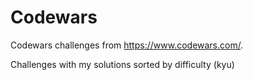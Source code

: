 # Codewars
Codewars challenges from https://www.codewars.com/.

Challenges with my solutions sorted by difficulty (kyu)
